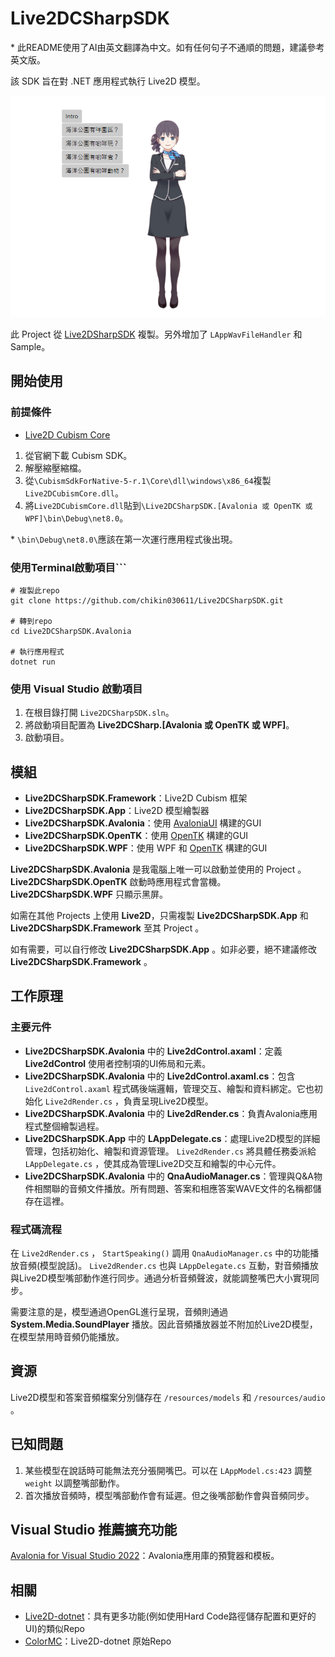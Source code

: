 # Live2DCSharpSDK

\* 此README使用了AI由英文翻譯為中文。如有任何句子不通順的問題，建議參考英文版。

該 SDK 旨在對 .NET 應用程式執行 Live2D 模型。

![demo](https://github.com/chikin030611/Live2DCSharpSDK/blob/master/image/demo.png)

此 Project 從 [Live2DSharpSDK](https://github.com/Coloryr/Live2DCSharpSDK) 複製。另外增加了 ```LAppWavFileHandler``` 和 Sample。

## 開始使用

### 前提條件
- [Live2D Cubism Core](https://www.live2d.com/en/sdk/download/native/)

1. 從官網下載 Cubism SDK。
2. 解壓縮壓縮檔。
3. 從```\CubismSdkForNative-5-r.1\Core\dll\windows\x86_64```複製```Live2DCubismCore.dll```。
4. 將```Live2DCubismCore.dll```貼到```\Live2DCSharpSDK.[Avalonia 或 OpenTK 或 WPF]\bin\Debug\net8.0```。

\* ```\bin\Debug\net8.0\```應該在第一次運行應用程式後出現。

### 使用Terminal啟動項目```
    # 複製此repo
    git clone https://github.com/chikin030611/Live2DCSharpSDK.git

    # 轉到repo
    cd Live2DCSharpSDK.Avalonia

    # 執行應用程式
    dotnet run

### 使用 Visual Studio 啟動項目
1. 在根目錄打開 ```Live2DCSharpSDK.sln```。
2. 將啟動項目配置為 **Live2DCSharp.[Avalonia 或 OpenTK 或 WPF]**。
3. 啟動項目。

## 模組
- **Live2DCSharpSDK.Framework**：Live2D Cubism 框架
- **Live2DCSharpSDK.App**：Live2D 模型繪製器
- **Live2DCSharpSDK.Avalonia**：使用 [AvaloniaUI](https://avaloniaui.net/) 構建的GUI
- **Live2DCSharpSDK.OpenTK**：使用 [OpenTK](https://opentk.net/) 構建的GUI
- **Live2DCSharpSDK.WPF**：使用 WPF 和 [OpenTK](https://opentk.net/) 構建的GUI

**Live2DCSharpSDK.Avalonia** 是我電腦上唯一可以啟動並使用的 Project 。**Live2DCSharpSDK.OpenTK** 啟動時應用程式會當機。**Live2DCSharpSDK.WPF** 只顯示黑屏。

如需在其他 Projects 上使用 **Live2D**，只需複製 **Live2DCSharpSDK.App** 和 **Live2DCSharpSDK.Framework** 至其 Project 。

如有需要，可以自行修改 **Live2DCSharpSDK.App** 。如非必要，絕不建議修改 **Live2DCSharpSDK.Framework** 。

## 工作原理

### 主要元件
- **Live2DCSharpSDK.Avalonia** 中的 **Live2dControl.axaml**：定義 **Live2dControl** 使用者控制項的UI佈局和元素。
- **Live2DCSharpSDK.Avalonia** 中的 **Live2dControl.axaml.cs**：包含 ```Live2dControl.axaml``` 程式碼後端邏輯，管理交互、繪製和資料綁定。它也初始化 ```Live2dRender.cs``` ，負責呈現Live2D模型。
- **Live2DCSharpSDK.Avalonia** 中的 **Live2dRender.cs**：負責Avalonia應用程式整個繪製過程。
- **Live2DCSharpSDK.App** 中的 **LAppDelegate.cs**：處理Live2D模型的詳細管理，包括初始化、繪製和資源管理。 ```Live2dRender.cs``` 將具體任務委派給 ```LAppDelegate.cs``` ，使其成為管理Live2D交互和繪製的中心元件。
- **Live2DCSharpSDK.Avalonia** 中的 **QnaAudioManager.cs**：管理與Q&A物件相關聯的音頻文件播放。所有問題、答案和相應答案WAVE文件的名稱都儲存在這裡。

### 程式碼流程
在 ```Live2dRender.cs``` ， ```StartSpeaking()``` 調用 ```QnaAudioManager.cs``` 中的功能播放音頻(模型說話)。 ```Live2dRender.cs``` 也與 ```LAppDelegate.cs``` 互動，對音頻播放與Live2D模型嘴部動作進行同步。通過分析音頻聲波，就能調整嘴巴大小實現同步。

需要注意的是，模型通過OpenGL進行呈現，音頻則通過 **System.Media.SoundPlayer** 播放。因此音頻播放器並不附加於Live2D模型，在模型禁用時音頻仍能播放。

## 資源
Live2D模型和答案音頻檔案分別儲存在 ```/resources/models``` 和 ```/resources/audio``` 。

## 已知問題
1. 某些模型在說話時可能無法充分張開嘴巴。可以在 ```LAppModel.cs:423``` 調整 ```weight``` 以調整嘴部動作。
2. 首次播放音頻時，模型嘴部動作會有延遲。但之後嘴部動作會與音頻同步。

## Visual Studio 推薦擴充功能
[Avalonia for Visual Studio 2022](https://marketplace.visualstudio.com/items?itemName=AvaloniaTeam.AvaloniaVS)：Avalonia應用庫的預覽器和模板。

## 相關
- [Live2D-dotnet](https://github.com/chikin030611/Live2D-dotnet)：具有更多功能(例如使用Hard Code路徑儲存配置和更好的UI)的類似Repo
- [ColorMC](https://github.com/Coloryr/ColorMC/tree/master)：Live2D-dotnet 原始Repo
